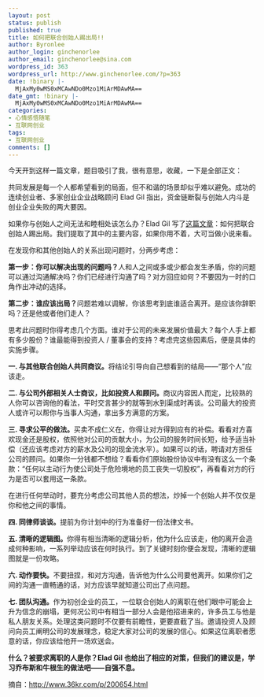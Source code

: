 ```yaml
---
layout: post
status: publish
published: true
title: 如何把联合创始人踢出局!!
author: Byronlee
author_login: ginchenorlee
author_email: ginchenorlee@sina.com
wordpress_id: 363
wordpress_url: http://www.ginchenorlee.com/?p=363
date: !binary |-
  MjAxMy0wMS0xMCAwNDo0Mzo1MiArMDAwMA==
date_gmt: !binary |-
  MjAxMy0wMS0xMCAwNDo0Mzo1MiArMDAwMA==
categories:
- 心情感悟随笔
- 互联网创业
tags:
- 互联网创业
comments: []
---
```

<p>今天开到这样一篇文章，题目吸引了我，很有意思，收藏，一下是全部正文：</p>
<p>共同发展是每一个人都希望看到的局面，但不和谐的场景却似乎难以避免。成功的连续创业者、多家创业企业战略顾问 Elad Gil 指出，资金链断裂与创始人内斗是创业企业失败的两大要因。</p>
<p>如果你与创始人之间无法和睦相处该怎么办？Elad Gil 写了<a href="http://blog.eladgil.com/2013/01/how-to-fire-co-founder.html" target="_blank" data-no-turbolink="true">这篇文章</a>：如何把联合创始人踢出局。我们提取了其中的主要内容，如果你用不着，大可当做小说来看。</p>
<p>在发现你和其他创始人的关系出现问题时，分两步考虑：</p>
<p><strong>第一步：你可以解决出现的问题吗？</strong>人和人之间或多或少都会发生矛盾，你的问题可以通过沟通解决吗？你们已经进行沟通了吗？对方回应如何？不要因为一时的口角作出冲动的选择。</p>
<p><strong>第二步：谁应该出局？</strong>问题若难以调解，你该思考到底谁适合离开。是应该你辞职吗？还是他或者他们走人？</p>
<p>思考此问题时你得考虑几个方面。谁对于公司的未来发展价值最大？每个人手上都有多少股份？谁最能得到投资人 / 董事会的支持？考虑完这些因素后，便是具体的实施步骤。</p>
<p><strong>一. 与其他联合创始人共同商议。</strong>将结论引导向自己想看到的结局——“那个人”应该走。</p>
<p><strong>二. 与公司外部相关人士商议，比如投资人和顾问。</strong>商议内容因人而定，比较熟的人你可以咨询他的看法，平时交言甚少的就等到水到渠成时再谈。公司最大的投资人或许可以帮你与当事人沟通，拿出多方满意的方案。</p>
<p><strong>三. 寻求公平的做法。</strong>买卖不成仁义在，你得让对方得到应有的补偿。看看对方喜欢现金还是股权，依照他对公司的贡献大小，为公司的服务时间长短，给予适当补偿（还应该考虑对方的薪水及公司的现金流水平）。如果可以的话，聘请对方担任公司的顾问。如果你一分钱都不想给？看看你们原始股份协议中有没有这么一个条款：“任何以主动行为使公司处于危险境地的员工丧失一切股权”，再看看对方的行为是否可以套用这一条款。</p>
<p>在进行任何举动时，要充分考虑公司其他人员的想法，炒掉一个创始人并不仅仅是你和他之间的事情。</p>
<p><strong>四. 同律师谈谈。</strong>提前为你计划中的行为准备好一份法律文书。</p>
<p><strong>五. 清晰的逻辑图。</strong>你得有相当清晰的逻辑分析，他为什么应该走，他的离开会造成何种影响，一系列举动应该在何时执行。到了关键时刻你便会发现，清晰的逻辑图就是一份攻略。</p>
<p><strong>六. 动作要快。</strong>不要扭捏，和对方沟通，告诉他为什么公司要他离开。如果你们之间的沟通一直畅通的话，对方应该早就知道公司出了点问题。</p>
<p><strong>七. 团队沟通。</strong>作为初创企业的员工，一位联合创始人的离职在他们眼中可能会上升为信念的崩塌，更何况公司中有相当一部分人会是他招进来的，许多员工与他是私人朋友关系。处理这类问题时不仅要有前瞻性，更要直截了当。邀请投资人及顾问向员工阐明公司的发展理念，稳定大家对公司的发展的信心。如果这位离职者愿意的话，你应该给他开一场欢送会。</p>
<p><strong>什么？被要求离职的人是你？Elad Gil 也给出了相应的对策，但我们的建议是，学习乔布斯和牛根生的做法吧——自强不息。</strong></p>
<p>摘自：<a href="http://www.36kr.com/p/200654.html">http://www.36kr.com/p/200654.html</a></p>
<p>&nbsp;</p>
<p>&nbsp;</p>
